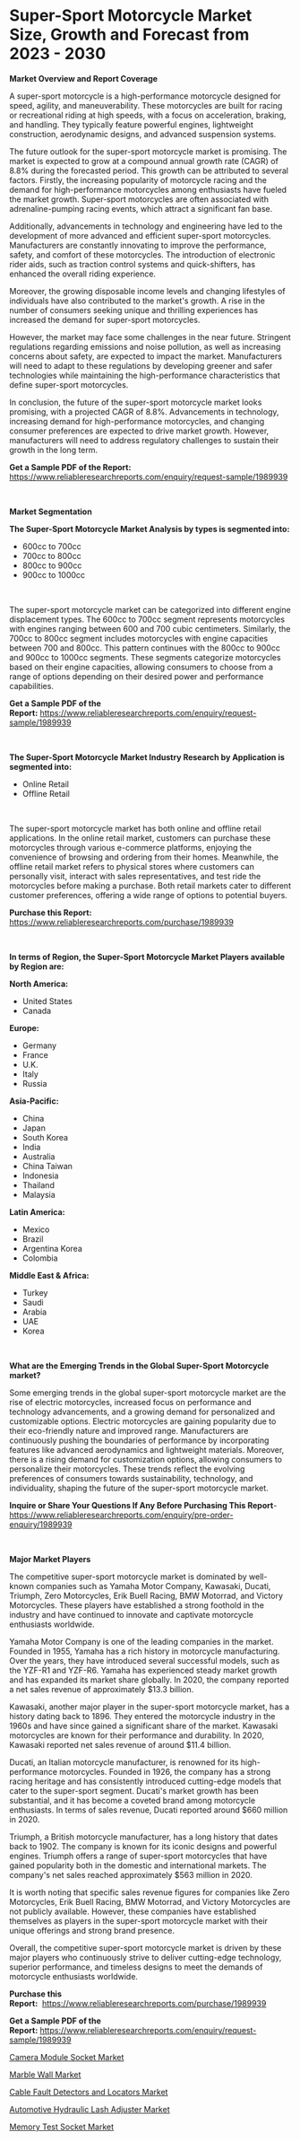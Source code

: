 <p><h1>Super-Sport Motorcycle Market Size, Growth and Forecast from 2023 - 2030</h1></p><p><strong>Market Overview and Report Coverage</strong></p>
<p><p>A super-sport motorcycle is a high-performance motorcycle designed for speed, agility, and maneuverability. These motorcycles are built for racing or recreational riding at high speeds, with a focus on acceleration, braking, and handling. They typically feature powerful engines, lightweight construction, aerodynamic designs, and advanced suspension systems.</p><p>The future outlook for the super-sport motorcycle market is promising. The market is expected to grow at a compound annual growth rate (CAGR) of 8.8% during the forecasted period. This growth can be attributed to several factors. Firstly, the increasing popularity of motorcycle racing and the demand for high-performance motorcycles among enthusiasts have fueled the market growth. Super-sport motorcycles are often associated with adrenaline-pumping racing events, which attract a significant fan base.</p><p>Additionally, advancements in technology and engineering have led to the development of more advanced and efficient super-sport motorcycles. Manufacturers are constantly innovating to improve the performance, safety, and comfort of these motorcycles. The introduction of electronic rider aids, such as traction control systems and quick-shifters, has enhanced the overall riding experience.</p><p>Moreover, the growing disposable income levels and changing lifestyles of individuals have also contributed to the market's growth. A rise in the number of consumers seeking unique and thrilling experiences has increased the demand for super-sport motorcycles.</p><p>However, the market may face some challenges in the near future. Stringent regulations regarding emissions and noise pollution, as well as increasing concerns about safety, are expected to impact the market. Manufacturers will need to adapt to these regulations by developing greener and safer technologies while maintaining the high-performance characteristics that define super-sport motorcycles.</p><p>In conclusion, the future of the super-sport motorcycle market looks promising, with a projected CAGR of 8.8%. Advancements in technology, increasing demand for high-performance motorcycles, and changing consumer preferences are expected to drive market growth. However, manufacturers will need to address regulatory challenges to sustain their growth in the long term.</p></p>
<p><strong>Get a Sample PDF of the Report:</strong> <a href="https://www.reliableresearchreports.com/enquiry/request-sample/1989939">https://www.reliableresearchreports.com/enquiry/request-sample/1989939</a></p>
<p>&nbsp;</p>
<p><strong>Market Segmentation</strong></p>
<p><strong>The Super-Sport Motorcycle Market Analysis by types is segmented into:</strong></p>
<p><ul><li>600cc to 700cc</li><li>700cc to 800cc</li><li>800cc to 900cc</li><li>900cc to 1000cc</li></ul></p>
<p>&nbsp;</p>
<p><p>The super-sport motorcycle market can be categorized into different engine displacement types. The 600cc to 700cc segment represents motorcycles with engines ranging between 600 and 700 cubic centimeters. Similarly, the 700cc to 800cc segment includes motorcycles with engine capacities between 700 and 800cc. This pattern continues with the 800cc to 900cc and 900cc to 1000cc segments. These segments categorize motorcycles based on their engine capacities, allowing consumers to choose from a range of options depending on their desired power and performance capabilities.</p></p>
<p><strong>Get a Sample PDF of the Report:</strong>&nbsp;<a href="https://www.reliableresearchreports.com/enquiry/request-sample/1989939">https://www.reliableresearchreports.com/enquiry/request-sample/1989939</a></p>
<p>&nbsp;</p>
<p><strong>The Super-Sport Motorcycle Market Industry Research by Application is segmented into:</strong></p>
<p><ul><li>Online Retail</li><li>Offline Retail</li></ul></p>
<p>&nbsp;</p>
<p><p>The super-sport motorcycle market has both online and offline retail applications. In the online retail market, customers can purchase these motorcycles through various e-commerce platforms, enjoying the convenience of browsing and ordering from their homes. Meanwhile, the offline retail market refers to physical stores where customers can personally visit, interact with sales representatives, and test ride the motorcycles before making a purchase. Both retail markets cater to different customer preferences, offering a wide range of options to potential buyers.</p></p>
<p><strong>Purchase this Report:</strong>&nbsp; <a href="https://www.reliableresearchreports.com/purchase/1989939">https://www.reliableresearchreports.com/purchase/1989939</a></p>
<p>&nbsp;</p>
<p><strong>In terms of Region, the Super-Sport Motorcycle Market Players available by Region are:</strong></p>
<p>
    <p> <strong> North America: </strong>
        <ul>
            <li>United States</li>
            <li>Canada</li>
        </ul>
        </p> 
    <p> <strong> Europe: </strong>
        <ul>
            <li>Germany</li>
            <li>France</li>
            <li>U.K.</li>
            <li>Italy</li>
            <li>Russia</li>
        </ul>
        </p> 
    <p> <strong> Asia-Pacific: </strong>
        <ul>
            <li>China</li>
            <li>Japan</li>
            <li>South Korea</li>
            <li>India</li>
            <li>Australia</li>
            <li>China Taiwan</li>
            <li>Indonesia</li>
            <li>Thailand</li>
            <li>Malaysia</li>
        </ul>
        </p> 
    <p> <strong> Latin America: </strong>
        <ul>
            <li>Mexico</li>
            <li>Brazil</li>
            <li>Argentina Korea</li>
            <li>Colombia</li>
        </ul>
        </p> 
    <p> <strong> Middle East & Africa: </strong>
        <ul>
            <li>Turkey</li>
            <li>Saudi</li>
            <li>Arabia</li>
            <li>UAE</li>
            <li>Korea</li>
        </ul>
    </p>
    </p>
<p>&nbsp;</p>
<p><strong>What are the Emerging Trends in the Global Super-Sport Motorcycle market?</strong></p>
<p><p>Some emerging trends in the global super-sport motorcycle market are the rise of electric motorcycles, increased focus on performance and technology advancements, and a growing demand for personalized and customizable options. Electric motorcycles are gaining popularity due to their eco-friendly nature and improved range. Manufacturers are continuously pushing the boundaries of performance by incorporating features like advanced aerodynamics and lightweight materials. Moreover, there is a rising demand for customization options, allowing consumers to personalize their motorcycles. These trends reflect the evolving preferences of consumers towards sustainability, technology, and individuality, shaping the future of the super-sport motorcycle market.</p></p>
<p><strong>Inquire or Share Your Questions If Any Before Purchasing This Report</strong>- <a href="https://www.reliableresearchreports.com/enquiry/pre-order-enquiry/1989939">https://www.reliableresearchreports.com/enquiry/pre-order-enquiry/1989939</a></p>
<p>&nbsp;</p>
<p><strong>Major Market Players</strong></p>
<p><p>The competitive super-sport motorcycle market is dominated by well-known companies such as Yamaha Motor Company, Kawasaki, Ducati, Triumph, Zero Motorcycles, Erik Buell Racing, BMW Motorrad, and Victory Motorcycles. These players have established a strong foothold in the industry and have continued to innovate and captivate motorcycle enthusiasts worldwide.</p><p>Yamaha Motor Company is one of the leading companies in the market. Founded in 1955, Yamaha has a rich history in motorcycle manufacturing. Over the years, they have introduced several successful models, such as the YZF-R1 and YZF-R6. Yamaha has experienced steady market growth and has expanded its market share globally. In 2020, the company reported a net sales revenue of approximately $13.3 billion.</p><p>Kawasaki, another major player in the super-sport motorcycle market, has a history dating back to 1896. They entered the motorcycle industry in the 1960s and have since gained a significant share of the market. Kawasaki motorcycles are known for their performance and durability. In 2020, Kawasaki reported net sales revenue of around $11.4 billion. </p><p>Ducati, an Italian motorcycle manufacturer, is renowned for its high-performance motorcycles. Founded in 1926, the company has a strong racing heritage and has consistently introduced cutting-edge models that cater to the super-sport segment. Ducati's market growth has been substantial, and it has become a coveted brand among motorcycle enthusiasts. In terms of sales revenue, Ducati reported around $660 million in 2020.</p><p>Triumph, a British motorcycle manufacturer, has a long history that dates back to 1902. The company is known for its iconic designs and powerful engines. Triumph offers a range of super-sport motorcycles that have gained popularity both in the domestic and international markets. The company's net sales reached approximately $563 million in 2020.</p><p>It is worth noting that specific sales revenue figures for companies like Zero Motorcycles, Erik Buell Racing, BMW Motorrad, and Victory Motorcycles are not publicly available. However, these companies have established themselves as players in the super-sport motorcycle market with their unique offerings and strong brand presence.</p><p>Overall, the competitive super-sport motorcycle market is driven by these major players who continuously strive to deliver cutting-edge technology, superior performance, and timeless designs to meet the demands of motorcycle enthusiasts worldwide.</p></p>
<p><strong>Purchase this Report:</strong>&nbsp;&nbsp;<a href="https://www.reliableresearchreports.com/purchase/1989939">https://www.reliableresearchreports.com/purchase/1989939</a></p>
<p></p>
<p><strong>Get a Sample PDF of the Report:</strong>&nbsp;<a href="https://www.reliableresearchreports.com/enquiry/request-sample/1989939">https://www.reliableresearchreports.com/enquiry/request-sample/1989939</a></p>
<p><p><a href="https://medium.com/@joshuahintz2023/camera-module-socket-market-research-report-its-history-and-forecast-2023-to-2030-26b788e6162e">Camera Module Socket Market</a></p><p><a href="https://www.linkedin.com/pulse/marble-wall-market-size-share-global-analysis-report-qhmyf/">Marble Wall Market</a></p><p><a href="https://www.linkedin.com/pulse/cable-fault-detectors-locators-market-size-share-global-analysis-qrnce/">Cable Fault Detectors and Locators Market</a></p><p><a href="https://github.com/Chiragrp24/Market-Research-Report-List-1/blob/main/automotive-hydraulic-lash-adjuster-market.md">Automotive Hydraulic Lash Adjuster Market</a></p><p><a href="https://medium.com/@emerylittle2023/memory-test-socket-market-competitive-analysis-market-trends-and-forecast-to-2030-82cb16041639">Memory Test Socket Market</a></p></p>